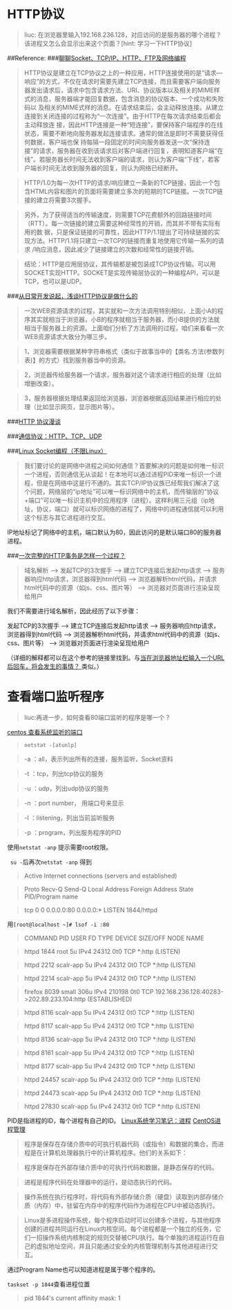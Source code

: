 # HTTP协议
> liuc: 在浏览器里输入192.168.236.128，对应访问的是服务器的哪个进程？该进程又怎么会显示出来这个页面？[hint: 学习一下HTTP协议]

##Reference:
###[聊聊Socket、TCP/IP、HTTP、FTP及网络编程](http://blog.jobbole.com/99694/)

> HTTP协议是建立在TCP协议之上的一种应用，HTTP连接使用的是“请求—响应”的方式，不仅在请求时需要先建立TCP连接，而且需要客户端向服务器发出请求后，请求中包含请求方法、URI、协议版本以及相关的MIME样式的消息，服务器端才能回复数据，包含消息的协议版本、一个成功和失败码以 及相关的MIME式样的消息。在请求结束后，会主动释放连接。从建立连接到关闭连接的过程称为“一次连接”。由于HTTP在每次请求结束后都会主动释放连 接，因此HTTP连接是一种“短连接”，要保持客户端程序的在线状态，需要不断地向服务器发起连接请求。通常的做法是即时不需要获得任何数据，客户端也保 持每隔一段固定的时间向服务器发送一次“保持连接”的请求，服务器在收到该请求后对客户端进行回复，表明知道客户端“在线”。若服务器长时间无法收到客户端的请求，则认为客户端“下线”，若客户端长时间无法收到服务器的回复，则认为网络已经断开。

> HTTP/1.0为每一次HTTP的请求/响应建立一条新的TCP链接，因此一个包含HTML内容和图片的页面将需要建立多次的短期的TCP链接。一次TCP链接的建立将需要3次握手。

> 另外，为了获得适当的传输速度，则需要TCP花费额外的回路链接时间（RTT）。每一次链接的建立需要这种经常性的开销，而其并不带有实际有用的数 据，只是保证链接的可靠性，因此HTTP/1.1提出了可持续链接的实现方法。HTTP/1.1将只建立一次TCP的链接而重复地使用它传输一系列的请求 /响应消息，因此减少了链接建立的次数和经常性的链接开销。

> 结论：HTTP是应用层协议，其传输都是被包装成TCP协议传输。可以用SOCKET实现HTTP。SOCKET是实现传输层协议的一种编程API，可以是TCP，也可以是UDP。

###[从日常开发说起，浅谈HTTP协议是做什么的](http://blog.jobbole.com/97857/)

> 一次WEB资源请求的过程，其实就和一次方法调用特别相似，上面小A的程序其实就相当于浏览器，小B的程序就相当于服务器，而小B提供的方法就相当于服务器上的资源。上面咱们分析了方法调用的过程，咱们来看看一次WEB资源请求大致分为哪三步。

> 1，浏览器需要根据某种字符串格式（类似于故事当中的【类名.方法(参数列表)】的方式）找到服务器当中的资源。

> 2，浏览器传给服务器一个请求，服务器对这个请求进行相应的处理（比如增删改查）。

> 3，服务器根据处理结果返回给浏览器，浏览器根据返回结果进行相应的处理（比如显示网页，显示图片等）。

###[HTTP 协议漫谈](http://blog.jobbole.com/88199/)

###[通信协议：HTTP、TCP、UDP](http://blog.jobbole.com/84429/)

###[Linux Socket编程（不限Linux）](http://blog.jobbole.com/95378/)
> 我们要讨论的是网络中进程之间如何通信？首要解决的问题是如何唯一标识一个进程，否则通信无从谈起！在本地可以通过进程PID来唯一标识一个进程，但是在网络中这是行不通的。其实TCP/IP协议族已经帮我们解决了这个问题，网络层的“ip地址”可以唯一标识网络中的主机，而传输层的“协议+端口”可以唯一标识主机中的应用程序（进程）。这样利用三元组（ip地址，协议，端口）就可以标识网络的进程了，网络中的进程通信就可以利用这个标志与其它进程进行交互。

IP地址标记了网络中的主机，端口默认为80，因此访问的是默认端口80的服务器进程。

###[一次完整的HTTP事务是怎样一个过程？](http://www.linux178.com/web/httprequest.html)
> 域名解析 --> 发起TCP的3次握手 --> 建立TCP连接后发起http请求 --> 服务器响应http请求，浏览器得到html代码 --> 浏览器解析html代码，并请求html代码中的资源（如js、css、图片等） --> 浏览器对页面进行渲染呈现给用户

我们不需要进行域名解析，因此经历了以下步骤：

发起TCP的3次握手 --> 建立TCP连接后发起http请求 --> 服务器响应http请求，浏览器得到html代码 --> 浏览器解析html代码，并请求html代码中的资源（如js、css、图片等） --> 浏览器对页面进行渲染呈现给用户

（详细的解释都可以在这个参考的链接里找到。与[当在浏览器地址栏输入一个URL后回车，将会发生的事情？ ](https://www.zhihu.com/question/34873227)类似。）

# 查看端口监听程序
> liuc:再进一步，如何查看80端口监听的程序是哪一个？

[centos 查看系统监听的端口 ](http://blog.csdn.net/zhbpd/article/details/39577099)
> ```netstat -[atunlp]```

> -a ：all，表示列出所有的连接，服务监听，Socket资料

> -t ：tcp，列出tcp协议的服务

> -u ：udp，列出udp协议的服务

> -n ：port number， 用端口号来显示

> -l ：listening，列出当前监听服务

> -p ：program，列出服务程序的PID

使用```netstat -anp```
提示需要root权限。

``` su -```后再次```netstat -anp```
得到
> Active Internet connections (servers and established)

> Proto Recv-Q Send-Q Local Address           Foreign Address         State       PID/Program name    

> tcp        0      0 0.0.0.0:80              0.0.0.0:*               LISTEN      1844/httpd     

用```[root@localhost ~]# lsof -i :80```

>  COMMAND   PID      USER   FD   TYPE DEVICE SIZE/OFF NODE NAME

>  httpd    1844      root    5u  IPv4  24312      0t0  TCP *:http (LISTEN)

>  httpd    2212 scalr-app    5u  IPv4  24312      0t0  TCP *:http (LISTEN)

>  httpd    2214 scalr-app    5u  IPv4  24312      0t0  TCP *:http (LISTEN)

>  firefox  8039     small  306u  IPv4 210198      0t0  TCP 192.168.236.128:40283->202.89.233.104:http (ESTABLISHED)

>  httpd    8116 scalr-app    5u  IPv4  24312      0t0  TCP *:http (LISTEN)

>  httpd    8117 scalr-app    5u  IPv4  24312      0t0  TCP *:http (LISTEN)

>  httpd    8136 scalr-app    5u  IPv4  24312      0t0  TCP *:http (LISTEN)

>  httpd    8161 scalr-app    5u  IPv4  24312      0t0  TCP *:http (LISTEN)

>  httpd    8177 scalr-app    5u  IPv4  24312      0t0  TCP *:http (LISTEN)

>  httpd   24457 scalr-app    5u  IPv4  24312      0t0  TCP *:http (LISTEN)

>  httpd   24473 scalr-app    5u  IPv4  24312      0t0  TCP *:http (LISTEN)

>  httpd   27830 scalr-app    5u  IPv4  24312      0t0  TCP *:http (LISTEN)

PID是指进程的ID，每个进程有自己的ID。
[Linux系统学习笔记：进程](http://www.yeolar.com/note/2012/05/09/linux-process/)
[CentOS进程管理](http://www.bkjia.com/Linuxjc/813418.html)
> 程序是保存在存储介质中的可执行机器代码（或指令）和数据的集合，而进程是在计算机处理器执行中的计算机程序。他们的关系如下：

> 程序是保存在外部存储介质中的可执行代码和数据，是静态保存的代码。

> 进程是程序代码在处理器中的运行，是动态执行的代码。

> 操作系统在执行程序时，将代码有外部存储介质（硬盘）读取到内部存储介质（内存）中，驻留在内存中的程序代码作为进程在CPU中被动态执行。

> Linux是多进程操作系统，每个程序启动时可以创建多个进程，与其他程序创建的进程共同运行在Linux内核空间。每个进程都是一个独立的任务，它们一招操作系统内核制定的规则交替被CPU执行。每个单独的进程运行在自己的虚拟地址空间，并且只能通过安全的内核管理机制与其他进程进行交互。

通过Program Name也可以知道进程是属于哪个程序的。

```taskset -p 1844```查看进程位置
> pid 1844's current affinity mask: 1

